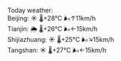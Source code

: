 Today weather:  
Beijing: ☀️ 🌡️+28°C 🌬️↑11km/h  
Tianjin: 🌦 🌡️+26°C 🌬️←15km/h  
Shijiazhuang: ☀️ 🌡️+25°C 🌬️↘15km/h  
Tangshan: ☀️ 🌡️+27°C 🌬️←15km/h  
